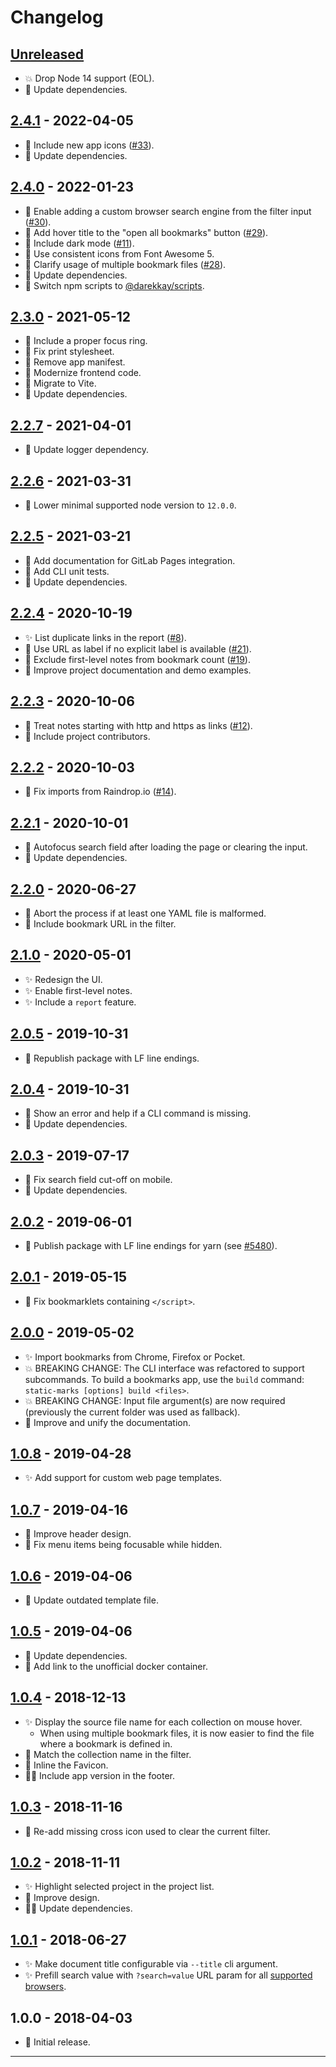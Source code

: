 # Changelog

## [Unreleased]

- :boom: Drop Node 14 support (EOL).
- :hammer: Update dependencies.

## [2.4.1] - 2022-04-05

- :gem: Include new app icons ([#33]).
- :hammer: Update dependencies.

## [2.4.0] - 2022-01-23

- :rocket: Enable adding a custom browser search engine from the filter input ([#30]).
- :rocket: Add hover title to the "open all bookmarks" button ([#29]).
- :gem: Include dark mode ([#11]).
- :gem: Use consistent icons from Font Awesome 5.
- :book: Clarify usage of multiple bookmark files ([#28]).
- :hammer: Update dependencies.
- :hammer: Switch npm scripts to [@darekkay/scripts](https://www.npmjs.com/package/@darekkay/scripts).

## [2.3.0] - 2021-05-12

- :gem: Include a proper focus ring.
- :bug: Fix print stylesheet.
- :hammer: Remove app manifest.
- :hammer: Modernize frontend code.
- :hammer: Migrate to Vite.
- :hammer: Update dependencies.

## [2.2.7] - 2021-04-01

- :hammer: Update logger dependency.

## [2.2.6] - 2021-03-31

- :hammer: Lower minimal supported node version to `12.0.0`.

## [2.2.5] - 2021-03-21

- :book: Add documentation for GitLab Pages integration.
- :hammer: Add CLI unit tests.
- :hammer: Update dependencies.

## [2.2.4] - 2020-10-19

- :sparkles: List duplicate links in the report ([#8]).
- :rocket: Use URL as label if no explicit label is available ([#21]).
- :rocket: Exclude first-level notes from bookmark count ([#19]).
- :book: Improve project documentation and demo examples.

## [2.2.3] - 2020-10-06

- :rocket: Treat notes starting with http and https as links ([#12]).
- :book: Include project contributors.

## [2.2.2] - 2020-10-03

- :bug: Fix imports from Raindrop.io ([#14]).

## [2.2.1] - 2020-10-01

- :rocket: Autofocus search field after loading the page or clearing the input.
- :hammer: Update dependencies.

## [2.2.0] - 2020-06-27

- :rocket: Abort the process if at least one YAML file is malformed.
- :rocket: Include bookmark URL in the filter.

## [2.1.0] - 2020-05-01

- :sparkles: Redesign the UI.
- :sparkles: Enable first-level notes.
- :sparkles: Include a `report` feature.

## [2.0.5] - 2019-10-31

- :hammer: Republish package with LF line endings.

## [2.0.4] - 2019-10-31

- :rocket: Show an error and help if a CLI command is missing.
- :hammer: Update dependencies.

## [2.0.3] - 2019-07-17

- :bug: Fix search field cut-off on mobile.
- :hammer: Update dependencies.

## [2.0.2] - 2019-06-01

- :bug: Publish package with LF line endings for yarn (see [#5480](https://github.com/yarnpkg/yarn/issues/5480)).

## [2.0.1] - 2019-05-15

- :bug: Fix bookmarklets containing `</script>`.

## [2.0.0] - 2019-05-02

- :sparkles: Import bookmarks from Chrome, Firefox or Pocket.
- :boom: BREAKING CHANGE: The CLI interface was refactored to support subcommands. To build a bookmarks app, use the `build` command: `static-marks [options] build <files>`.
- :boom: BREAKING CHANGE: Input file argument(s) are now required (previously the current folder was used as fallback).
- :book: Improve and unify the documentation.

## [1.0.8] - 2019-04-28

- :sparkles: Add support for custom web page templates.

## [1.0.7] - 2019-04-16

- :gem: Improve header design.
- :bug: Fix menu items being focusable while hidden.

## [1.0.6] - 2019-04-06

- :hammer: Update outdated template file.

## [1.0.5] - 2019-04-06

- :hammer: Update dependencies.
- :book: Add link to the unofficial docker container.

## [1.0.4] - 2018-12-13

- :sparkles: Display the source file name for each collection on mouse hover.
  - When using multiple bookmark files, it is now easier to find the file where a bookmark is defined in.
- :rocket: Match the collection name in the filter.
- :rocket: Inline the Favicon.
- :construction_worker_man: Include app version in the footer.

## [1.0.3] - 2018-11-16

- :bug: Re-add missing cross icon used to clear the current filter.

## [1.0.2] - 2018-11-11

- :sparkles: Highlight selected project in the project list.
- :gem: Improve design.
- :construction_worker_man: Update dependencies.

## [1.0.1] - 2018-06-27

- :sparkles: Make document title configurable via `--title` cli argument.
- :sparkles: Prefill search value with `?search=value` URL param for all [supported browsers](https://caniuse.com/#feat=urlsearchparams).

## 1.0.0 - 2018-04-03

- :tada: Initial release.

[#8]: https://github.com/darekkay/static-marks/issues/8
[#11]: https://github.com/darekkay/static-marks/issues/11
[#12]: https://github.com/darekkay/static-marks/issues/12
[#14]: https://github.com/darekkay/static-marks/issues/14
[#19]: https://github.com/darekkay/static-marks/issues/19
[#21]: https://github.com/darekkay/static-marks/issues/21
[#28]: https://github.com/darekkay/static-marks/issues/28
[#29]: https://github.com/darekkay/static-marks/issues/29
[#30]: https://github.com/darekkay/static-marks/issues/30
[#33]: https://github.com/darekkay/static-marks/issues/33

---

[Unreleased]: https://github.com/darekkay/static-marks/compare/v2.4.1...HEAD
[2.4.1]: https://github.com/darekkay/static-marks/compare/v2.4.0...v2.4.1
[2.4.0]: https://github.com/darekkay/static-marks/compare/v2.3.0...v2.4.0
[2.3.0]: https://github.com/darekkay/static-marks/compare/v2.2.7...v2.3.0
[2.2.7]: https://github.com/darekkay/static-marks/compare/v2.2.6...v2.2.7
[2.2.6]: https://github.com/darekkay/static-marks/compare/v2.2.5...v2.2.6
[2.2.5]: https://github.com/darekkay/static-marks/compare/v2.2.4...v2.2.5
[2.2.4]: https://github.com/darekkay/static-marks/compare/v2.2.3...v2.2.4
[2.2.3]: https://github.com/darekkay/static-marks/compare/v2.2.2...v2.2.3
[2.2.2]: https://github.com/darekkay/static-marks/compare/v2.2.1...v2.2.2
[2.2.1]: https://github.com/darekkay/static-marks/compare/v2.2.0...v2.2.1
[2.2.0]: https://github.com/darekkay/static-marks/compare/v2.1.0...v2.2.0
[2.1.0]: https://github.com/darekkay/static-marks/compare/v2.0.5...v2.1.0
[2.0.5]: https://github.com/darekkay/static-marks/compare/v2.0.4...v2.0.5
[2.0.4]: https://github.com/darekkay/static-marks/compare/v2.0.3...v2.0.4
[2.0.3]: https://github.com/darekkay/static-marks/compare/v2.0.2...v2.0.3
[2.0.2]: https://github.com/darekkay/static-marks/compare/v2.0.1...v2.0.2
[2.0.1]: https://github.com/darekkay/static-marks/compare/v2.0.0...v2.0.1
[2.0.0]: https://github.com/darekkay/static-marks/compare/v1.0.8...v2.0.0
[1.0.8]: https://github.com/darekkay/static-marks/compare/v1.0.7...v1.0.8
[1.0.7]: https://github.com/darekkay/static-marks/compare/v1.0.6...v1.0.7
[1.0.6]: https://github.com/darekkay/static-marks/compare/v1.0.5...v1.0.6
[1.0.5]: https://github.com/darekkay/static-marks/compare/v1.0.4...v1.0.5
[1.0.4]: https://github.com/darekkay/static-marks/compare/v1.0.3...v1.0.4
[1.0.3]: https://github.com/darekkay/static-marks/compare/v1.0.2...v1.0.3
[1.0.2]: https://github.com/darekkay/static-marks/compare/v1.0.1...v1.0.2
[1.0.1]: https://github.com/darekkay/static-marks/compare/tag/v1.0.1
